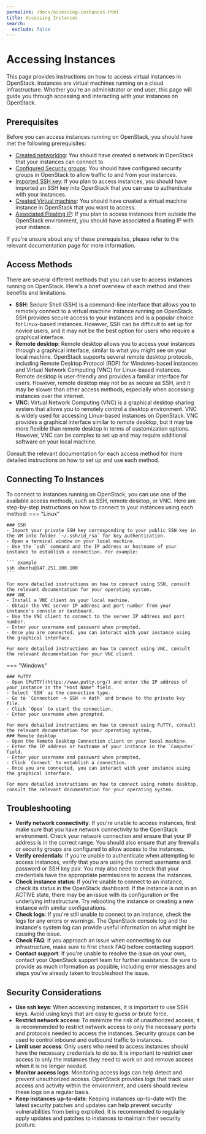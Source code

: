 ```yaml
---
permalink: /docs/accessing-instances.html
title: Accessing Instances
search:
  exclude: false
---
```


# Accessing Instances
This page provides instructions on how to access virtual instances in OpenStack. Instances are virtual machines running on a cloud infrastructure. Whether you're an administrator or end user, this page will guide you through accessing and interacting with your instances on OpenStack.

## Prerequisites
Before you can access instances running on OpenStack, you should have met the following prerequisites:

- [Created networking](../how-to-guides/create-networking.md): You should have created a network in OpenStack that your instances can connect to.
- [Configured Security groups](../getting-started/creating-first-infrastructure.md#update-security-group): You should have configured security groups in OpenStack to allow traffic to and from your instances.
- [Imported SSH key](../getting-started/creating-first-infrastructure.md#create-key-pair): If you plan to access instances, you should have imported an SSH key into OpenStack that you can use to authenticate with your instances.
- [Created Virtual machine](../getting-started/creating-first-infrastructure.md#create-virtual-machine-instance): You should have created a virtual machine instance in OpenStack that you want to access.
- [Associated Floating IP](../how-to-guides/managing-floating-ips.md): If you plan to access instances from outside the OpenStack environment, you should have associated a floating IP with your instance.

If you're unsure about any of these prerequisites, please refer to the relevant documentation page for more information.

## Access Methods
There are several different methods that you can use to access instances running on OpenStack. Here's a brief overview of each method and their benefits and limitations:

- **SSH**: Secure Shell (SSH) is a command-line interface that allows you to remotely connect to a virtual machine instance running on OpenStack. SSH provides secure access to your instances and is a popular choice for Linux-based instances. However, SSH can be difficult to set up for novice users, and it may not be the best option for users who require a graphical interface.
- **Remote desktop**: Remote desktop allows you to access your instances through a graphical interface, similar to what you might see on your local machine. OpenStack supports several remote desktop protocols, including Remote Desktop Protocol (RDP) for Windows-based instances and Virtual Network Computing (VNC) for Linux-based instances. Remote desktop is user-friendly and provides a familiar interface for users. However, remote desktop may not be as secure as SSH, and it may be slower than other access methods, especially when accessing instances over the internet.
- **VNC**: Virtual Network Computing (VNC) is a graphical desktop sharing system that allows you to remotely control a desktop environment. VNC is widely used for accessing Linux-based instances on OpenStack. VNC provides a graphical interface similar to remote desktop, but it may be more flexible than remote desktop in terms of customization options. However, VNC can be complex to set up and may require additional software on your local machine.

Consult the relevant documentation for each access method for more detailed instructions on how to set up and use each method.

## Connecting To Instances
To connect to instances running on OpenStack, you can use one of the available access methods, such as SSH, remote desktop, or VNC. Here are step-by-step instructions on how to connect to your instances using each method:
=== "Linux"

    ### SSH
    - Import your private SSH key corresponding to your public SSH key in the VM into folder `~/.ssh/id_rsa` for key authentication.
    - Open a terminal window on your local machine.
    - Use the `ssh` command and the IP address or hostname of your instance to establish a connection. For example:

    ``` example
    ssh ubuntu@147.251.100.100
    ```

    For more detailed instructions on how to connect using SSH, consult the relevant documentation for your operating system.
    ### VNC
    - Install a VNC client on your local machine.
    - Obtain the VNC server IP address and port number from your instance's console or dashboard.
    - Use the VNC client to connect to the server IP address and port number.
    - Enter your username and password when prompted.
    - Once you are connected, you can interact with your instance using the graphical interface.

    For more detailed instructions on how to connect using VNC, consult the relevant documentation for your VNC client.

=== "Windows"

    ### PuTTY
    - Open [PuTTY](https://www.putty.org/) and enter the IP address of your instance in the "Host Name" field.
    - Select `SSH` as the connection type.
    - Go to `Connection -> SSH -> Auth` and browse to the private key file.
    - Click `Open` to start the connection.
    - Enter your username when prompted.

    For more detailed instructions on how to connect using PuTTY, consult the relevant documentation for your operating system.
    ### Remote desktop
    - Open the Remote Desktop Connection client on your local machine.
    - Enter the IP address or hostname of your instance in the `Computer` field.
    - Enter your username and password when prompted.
    - Click `Connect` to establish a connection.
    - Once you are connected, you can interact with your instance using the graphical interface.

    For more detailed instructions on how to connect using remote desktop, consult the relevant documentation for your operating system.

## Troubleshooting
- **Verify network connectivity**: If you're unable to access instances, first make sure that you have network connectivity to the OpenStack environment. Check your network connection and ensure that your IP address is in the correct range. You should also ensure that any firewalls or security groups are configured to allow access to the instances.
- **Verify credentials**: If you're unable to authenticate when attempting to access instances, verify that you are using the correct username and password or SSH key pair. You may also need to check that your credentials have the appropriate permissions to access the instances.
- **Check instance status**: If you're unable to connect to an instance, check its status in the OpenStack dashboard. If the instance is not in an ACTIVE state, there may be an issue with its configuration or the underlying infrastructure. Try rebooting the instance or creating a new instance with similar configurations.
- **Check logs**: If you're still unable to connect to an instance, check the logs for any errors or warnings. The OpenStack console log and the instance's system log can provide useful information on what might be causing the issue.
- **Check FAQ**: If you approach an issue when connecting to our infrastructure, make sure to first check FAQ before contacting support.
- **Contact support**: If you're unable to resolve the issue on your own, contact your OpenStack support team for further assistance. Be sure to provide as much information as possible, including error messages and steps you've already taken to troubleshoot the issue.

## Security Considerations
- **Use ssh keys**: When accessing instances, it is important to use SSH keys. Avoid using keys that are easy to guess or brute force.
- **Restrict network access**: To minimize the risk of unauthorized access, it is recommended to restrict network access to only the necessary ports and protocols needed to access the instances. Security groups can be used to control inbound and outbound traffic to instances.
- **Limit user access**: Only users who need to access instances should have the necessary credentials to do so. It is important to restrict user access to only the instances they need to work on and remove access when it is no longer needed.
- **Monitor access logs**: Monitoring access logs can help detect and prevent unauthorized access. OpenStack provides logs that track user access and activity within the environment, and users should review these logs on a regular basis.
- **Keep instances up-to-date**: Keeping instances up-to-date with the latest security patches and updates can help prevent security vulnerabilities from being exploited. It is recommended to regularly apply updates and patches to instances to maintain their security posture.
